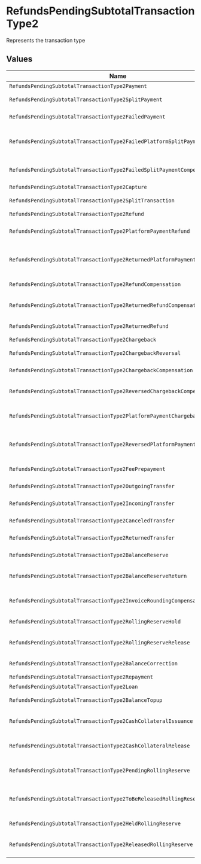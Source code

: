# RefundsPendingSubtotalTransactionType2

Represents the transaction type


## Values

| Name                                                                      | Value                                                                     |
| ------------------------------------------------------------------------- | ------------------------------------------------------------------------- |
| `RefundsPendingSubtotalTransactionType2Payment`                           | payment                                                                   |
| `RefundsPendingSubtotalTransactionType2SplitPayment`                      | split-payment                                                             |
| `RefundsPendingSubtotalTransactionType2FailedPayment`                     | failed-payment                                                            |
| `RefundsPendingSubtotalTransactionType2FailedPlatformSplitPayment`        | failed-platform-split-payment                                             |
| `RefundsPendingSubtotalTransactionType2FailedSplitPaymentCompensation`    | failed-split-payment-compensation                                         |
| `RefundsPendingSubtotalTransactionType2Capture`                           | capture                                                                   |
| `RefundsPendingSubtotalTransactionType2SplitTransaction`                  | split-transaction                                                         |
| `RefundsPendingSubtotalTransactionType2Refund`                            | refund                                                                    |
| `RefundsPendingSubtotalTransactionType2PlatformPaymentRefund`             | platform-payment-refund                                                   |
| `RefundsPendingSubtotalTransactionType2ReturnedPlatformPaymentRefund`     | returned-platform-payment-refund                                          |
| `RefundsPendingSubtotalTransactionType2RefundCompensation`                | refund-compensation                                                       |
| `RefundsPendingSubtotalTransactionType2ReturnedRefundCompensation`        | returned-refund-compensation                                              |
| `RefundsPendingSubtotalTransactionType2ReturnedRefund`                    | returned-refund                                                           |
| `RefundsPendingSubtotalTransactionType2Chargeback`                        | chargeback                                                                |
| `RefundsPendingSubtotalTransactionType2ChargebackReversal`                | chargeback-reversal                                                       |
| `RefundsPendingSubtotalTransactionType2ChargebackCompensation`            | chargeback-compensation                                                   |
| `RefundsPendingSubtotalTransactionType2ReversedChargebackCompensation`    | reversed-chargeback-compensation                                          |
| `RefundsPendingSubtotalTransactionType2PlatformPaymentChargeback`         | platform-payment-chargeback                                               |
| `RefundsPendingSubtotalTransactionType2ReversedPlatformPaymentChargeback` | reversed-platform-payment-chargeback                                      |
| `RefundsPendingSubtotalTransactionType2FeePrepayment`                     | fee-prepayment                                                            |
| `RefundsPendingSubtotalTransactionType2OutgoingTransfer`                  | outgoing-transfer                                                         |
| `RefundsPendingSubtotalTransactionType2IncomingTransfer`                  | incoming-transfer                                                         |
| `RefundsPendingSubtotalTransactionType2CanceledTransfer`                  | canceled-transfer                                                         |
| `RefundsPendingSubtotalTransactionType2ReturnedTransfer`                  | returned-transfer                                                         |
| `RefundsPendingSubtotalTransactionType2BalanceReserve`                    | balance-reserve                                                           |
| `RefundsPendingSubtotalTransactionType2BalanceReserveReturn`              | balance-reserve-return                                                    |
| `RefundsPendingSubtotalTransactionType2InvoiceRoundingCompensation`       | invoice-rounding-compensation                                             |
| `RefundsPendingSubtotalTransactionType2RollingReserveHold`                | rolling-reserve-hold                                                      |
| `RefundsPendingSubtotalTransactionType2RollingReserveRelease`             | rolling-reserve-release                                                   |
| `RefundsPendingSubtotalTransactionType2BalanceCorrection`                 | balance-correction                                                        |
| `RefundsPendingSubtotalTransactionType2Repayment`                         | repayment                                                                 |
| `RefundsPendingSubtotalTransactionType2Loan`                              | loan                                                                      |
| `RefundsPendingSubtotalTransactionType2BalanceTopup`                      | balance-topup                                                             |
| `RefundsPendingSubtotalTransactionType2CashCollateralIssuance`            | cash-collateral-issuance';                                                |
| `RefundsPendingSubtotalTransactionType2CashCollateralRelease`             | cash-collateral-release                                                   |
| `RefundsPendingSubtotalTransactionType2PendingRollingReserve`             | pending-rolling-reserve                                                   |
| `RefundsPendingSubtotalTransactionType2ToBeReleasedRollingReserve`        | to-be-released-rolling-reserve                                            |
| `RefundsPendingSubtotalTransactionType2HeldRollingReserve`                | held-rolling-reserve                                                      |
| `RefundsPendingSubtotalTransactionType2ReleasedRollingReserve`            | released-rolling-reserve                                                  |